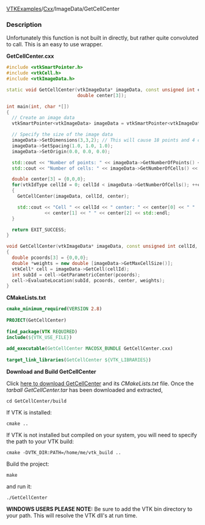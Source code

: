 [VTKExamples](/home/)/[Cxx](/Cxx)/ImageData/GetCellCenter

### Description
Unfortunately this function is not built in directly, but rather quite convoluted to call. This is an easy to use wrapper.

**GetCellCenter.cxx**
```c++
#include <vtkSmartPointer.h>
#include <vtkCell.h>
#include <vtkImageData.h>

static void GetCellCenter(vtkImageData* imageData, const unsigned int cellId,
                          double center[3]);

int main(int, char *[])
{
  // Create an image data
  vtkSmartPointer<vtkImageData> imageData = vtkSmartPointer<vtkImageData>::New();

  // Specify the size of the image data
  imageData->SetDimensions(3,3,2); // This will cause 18 points and 4 cells
  imageData->SetSpacing(1.0, 1.0, 1.0);
  imageData->SetOrigin(0.0, 0.0, 0.0);

  std::cout << "Number of points: " << imageData->GetNumberOfPoints() << std::endl;
  std::cout << "Number of cells: " << imageData->GetNumberOfCells() << std::endl;

  double center[3] = {0,0,0};
  for(vtkIdType cellId = 0; cellId < imageData->GetNumberOfCells(); ++cellId)
  {
    GetCellCenter(imageData, cellId, center);

    std::cout << "Cell " << cellId << " center: " << center[0] << " "
              << center[1] << " " << center[2] << std::endl;
  }

  return EXIT_SUCCESS;
}

void GetCellCenter(vtkImageData* imageData, const unsigned int cellId, double center[3])
{
  double pcoords[3] = {0,0,0};
  double *weights = new double [imageData->GetMaxCellSize()];
  vtkCell* cell = imageData->GetCell(cellId);
  int subId = cell->GetParametricCenter(pcoords);
  cell->EvaluateLocation(subId, pcoords, center, weights);
}
```
**CMakeLists.txt**
```cmake
cmake_minimum_required(VERSION 2.8)
 
PROJECT(GetCellCenter)
 
find_package(VTK REQUIRED)
include(${VTK_USE_FILE})
 
add_executable(GetCellCenter MACOSX_BUNDLE GetCellCenter.cxx)
 
target_link_libraries(GetCellCenter ${VTK_LIBRARIES})
```

**Download and Build GetCellCenter**

Click [here to download GetCellCenter](https://github.com/lorensen/VTKWikiExamplesTarballs/raw/master/GetCellCenter.tar) and its *CMakeLists.txt* file.
Once the *tarball GetCellCenter.tar* has been downloaded and extracted,
```
cd GetCellCenter/build 
```
If VTK is installed:
```
cmake ..
```
If VTK is not installed but compiled on your system, you will need to specify the path to your VTK build:
```
cmake -DVTK_DIR:PATH=/home/me/vtk_build ..
```
Build the project:
```
make
```
and run it:
```
./GetCellCenter
```
**WINDOWS USERS PLEASE NOTE:** Be sure to add the VTK bin directory to your path. This will resolve the VTK dll's at run time.

